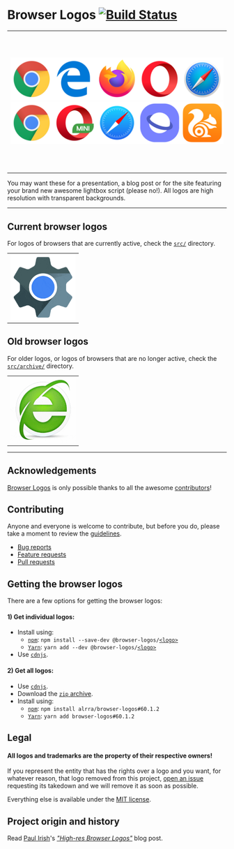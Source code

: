 # Browser Logos [![Build Status](https://travis-ci.org/alrra/browser-logos.svg?branch=master)](https://travis-ci.org/alrra/browser-logos)

<table>
    <tbody>
        <tr>
            <td height=320>
                <a href="https://raw.githubusercontent.com/alrra/browser-logos/master/src/main-desktop-browser-logos.png">
                    <img src="src/main-desktop-browser-logos.png" alt="Main desktop browsers">
                </a>
                <a href="https://raw.githubusercontent.com/alrra/browser-logos/master/src/main-mobile-browser-logos.png">
                   <img src="src/main-mobile-browser-logos.png" alt="Main mobile browsers">
                </a>
            </td>
        </tr>
    </tbody>
</table>

You may want these for a presentation, a blog post or for the site
featuring your brand new awesome lightbox script (please no!). All
logos are high resolution with transparent backgrounds.

---

## Current browser logos

For logos of browsers that are currently active, check the [`src/`][src
readme] directory.

<table>
    <tbody>
        <tr height=160>
            <td><a href="src/README.md#readme"><img width=150 src="src/browser-logos.gif" alt="List of browser logo"></a></td>
        </tr>
    </tbody>
</table>

## Old browser logos

For older logos, or logos of browsers that are no longer active, check
the [`src/archive/`][archive readme] directory.

<table>
    <tbody>
        <tr height=160>
            <td><a href="src/archive/README.md#readme"><img width=150 src="src/old-browser-logos.gif" alt="List of old browser logo"></a></td>
        </tr>
    </tbody>
</table>

---

## Acknowledgements

[Browser Logos][repo] is only possible thanks to all the awesome
[contributors][contributors]!

## Contributing

Anyone and everyone is welcome to contribute, but before you do, please
take a moment to review the [guidelines](.github/CONTRIBUTING.md).

* [Bug reports](.github/CONTRIBUTING.md#bugs)
* [Feature requests](.github/CONTRIBUTING.md#features)
* [Pull requests](.github/CONTRIBUTING.md#pull-requests)

## Getting the browser logos

There are a few options for getting the browser logos:

#### 1) Get individual logos:

   * Install using:
     * [`npm`][npm]: `npm install --save-dev @browser-logos/`[`<logo>`][packages]
     * [`Yarn`][yarn]: `yarn add --dev @browser-logos/`[`<logo>`][packages]
   * Use [`cdnjs`][cdnjs].

#### 2) Get all logos:

   * Use [`cdnjs`][cdnjs].
   * Download the [`zip` archive][archive].
   * Install using:
     * [`npm`][npm]: `npm install alrra/browser-logos#60.1.2`
     * [`Yarn`][yarn]: `yarn add browser-logos#60.1.2`

## Legal

#### __All logos and trademarks are the property of their respective owners!__

If you represent the entity that has the rights over a logo and
you want, for whatever reason, that logo removed from this project,
[open an issue][issues] requesting its takedown and we will remove
it as soon as possible.

Everything else is available under the [MIT license][license].

## Project origin and history

Read [Paul Irish][github paul]'s [*"High-res Browser Logos"*][article
paul] blog post.

<!-- Link labels: -->

[archive readme]: src/archive/README.md#readme
[archive]: https://github.com/alrra/browser-logos/archive/46.1.0.zip
[article paul]: https://www.paulirish.com/2010/high-res-browser-icons/
[cdnjs]: https://cdnjs.com/libraries/browser-logos
[contributors]: https://github.com/alrra/browser-logos/graphs/contributors
[github paul]: https://github.com/paulirish/
[issues]: https://github.com/alrra/browser-logos/issues/new
[license]: LICENSE.txt
[npm]: https://www.npmjs.com/
[packages]: https://www.npmjs.com/org/browser-logos
[repo]: https://github.com/alrra/browser-logos/
[src readme]: src/README.md#readme
[yarn]: https://yarnpkg.com/
